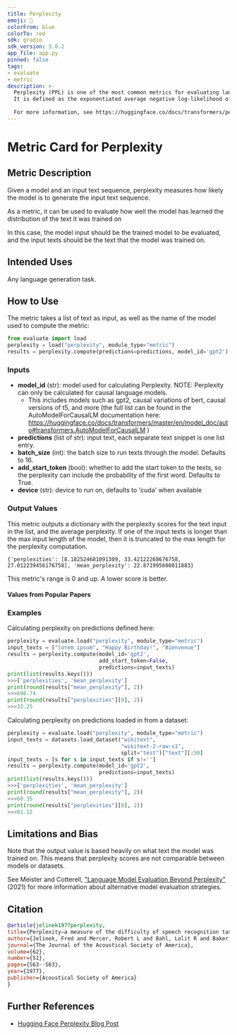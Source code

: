 ```yaml
---
title: Perplexity
emoji: 🤗
colorFrom: blue
colorTo: red
sdk: gradio
sdk_version: 3.0.2
app_file: app.py
pinned: false
tags:
- evaluate
- metric
description: >-
  Perplexity (PPL) is one of the most common metrics for evaluating language models.
  It is defined as the exponentiated average negative log-likelihood of a sequence.
  
  For more information, see https://huggingface.co/docs/transformers/perplexity
---
```


# Metric Card for Perplexity

## Metric Description
Given a model and an input text sequence, perplexity measures how likely the model is to generate the input text sequence.

As a metric, it can be used to evaluate how well the model has learned the distribution of the text it was trained on


In this case, the model input should be the trained model to be evaluated, and the input texts should be the text that the model was trained on.

## Intended Uses
Any language generation task.

## How to Use

The metric takes a list of text as input, as well as the name of the model used to compute the metric:

```python
from evaluate import load
perplexity = load("perplexity", module_type="metric")
results = perplexity.compute(predictions=predictions, model_id='gpt2')
```

### Inputs
- **model_id** (str): model used for calculating Perplexity. NOTE: Perplexity can only be calculated for causal language models.
    - This includes models such as gpt2, causal variations of bert, causal versions of t5, and more (the full list can be found in the AutoModelForCausalLM documentation here: https://huggingface.co/docs/transformers/master/en/model_doc/auto#transformers.AutoModelForCausalLM )
- **predictions** (list of str): input text, each separate text snippet is one list entry.
- **batch_size** (int): the batch size to run texts through the model. Defaults to 16.
- **add_start_token** (bool): whether to add the start token to the texts, so the perplexity can include the probability of the first word. Defaults to True.
- **device** (str): device to run on, defaults to 'cuda' when available

### Output Values
This metric outputs a dictionary with the perplexity scores for the text input in the list, and the average perplexity.
If one of the input texts is longer than the max input length of the model, then it is truncated to the max length for the perplexity computation.

```
{'perplexities': [8.182524681091309, 33.42122268676758, 27.012239456176758], 'mean_perplexity': 22.871995608011883}
```

This metric's range is 0 and up. A lower score is better.

#### Values from Popular Papers


### Examples
Calculating perplexity on predictions defined here:
```python
perplexity = evaluate.load("perplexity", module_type="metric")
input_texts = ["lorem ipsum", "Happy Birthday!", "Bienvenue"]
results = perplexity.compute(model_id='gpt2',
                             add_start_token=False,
                             predictions=input_texts)
print(list(results.keys()))
>>>['perplexities', 'mean_perplexity']
print(round(results["mean_perplexity"], 2))
>>>646.74
print(round(results["perplexities"][0], 2))
>>>32.25
```
Calculating perplexity on predictions loaded in from a dataset:
```python
perplexity = evaluate.load("perplexity", module_type="metric")
input_texts = datasets.load_dataset("wikitext",
                                    "wikitext-2-raw-v1",
                                    split="test")["text"][:50]
input_texts = [s for s in input_texts if s!='']
results = perplexity.compute(model_id='gpt2',
                             predictions=input_texts)
print(list(results.keys()))
>>>['perplexities', 'mean_perplexity']
print(round(results["mean_perplexity"], 2))
>>>60.35
print(round(results["perplexities"][0], 2))
>>>81.12
```

## Limitations and Bias
Note that the output value is based heavily on what text the model was trained on. This means that perplexity scores are not comparable between models or datasets.

See Meister and Cotterell, ["Language Model Evaluation Beyond Perplexity"]( https://arxiv.org/abs/2106.00085) (2021) for more information about alternative model evaluation strategies. 

## Citation

```bibtex
@article{jelinek1977perplexity,
title={Perplexity—a measure of the difficulty of speech recognition tasks},
author={Jelinek, Fred and Mercer, Robert L and Bahl, Lalit R and Baker, James K},
journal={The Journal of the Acoustical Society of America},
volume={62},
number={S1},
pages={S63--S63},
year={1977},
publisher={Acoustical Society of America}
}
```

## Further References
- [Hugging Face Perplexity Blog Post](https://huggingface.co/docs/transformers/perplexity)
